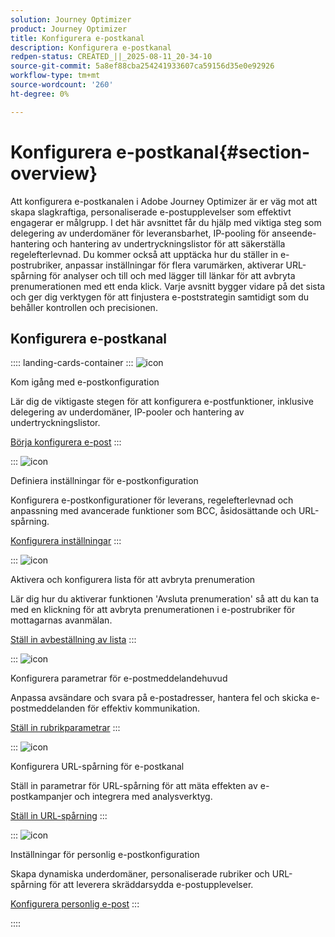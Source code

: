 ```yaml
---
solution: Journey Optimizer
product: Journey Optimizer
title: Konfigurera e-postkanal
description: Konfigurera e-postkanal
redpen-status: CREATED_||_2025-08-11_20-34-10
source-git-commit: 5a8ef88cba254241933607ca59156d35e0e92926
workflow-type: tm+mt
source-wordcount: '260'
ht-degree: 0%

---
```



# Konfigurera e-postkanal{#section-overview}

Att konfigurera e-postkanalen i Adobe Journey Optimizer är er väg mot att skapa slagkraftiga, personaliserade e-postupplevelser som effektivt engagerar er målgrupp. I det här avsnittet får du hjälp med viktiga steg som delegering av underdomäner för leveransbarhet, IP-pooling för anseende-hantering och hantering av undertryckningslistor för att säkerställa regelefterlevnad. Du kommer också att upptäcka hur du ställer in e-postrubriker, anpassar inställningar för flera varumärken, aktiverar URL-spårning för analyser och till och med lägger till länkar för att avbryta prenumerationen med ett enda klick. Varje avsnitt bygger vidare på det sista och ger dig verktygen för att finjustera e-poststrategin samtidigt som du behåller kontrollen och precisionen.

## Konfigurera e-postkanal

:::: landing-cards-container
:::
![icon](https://cdn.experienceleague.adobe.com/icons/circle-play.svg)

Kom igång med e-postkonfiguration

Lär dig de viktigaste stegen för att konfigurera e-postfunktioner, inklusive delegering av underdomäner, IP-pooler och hantering av undertryckningslistor.

[Börja konfigurera e-post](../using/email/get-started-email-config.md)
:::

:::
![icon](https://cdn.experienceleague.adobe.com/icons/gear.svg)

Definiera inställningar för e-postkonfiguration

Konfigurera e-postkonfigurationer för leverans, regelefterlevnad och anpassning med avancerade funktioner som BCC, åsidosättande och URL-spårning.

[Konfigurera inställningar](../using/email/email-settings.md)
:::

:::
![icon](https://cdn.experienceleague.adobe.com/icons/list-check.svg)

Aktivera och konfigurera lista för att avbryta prenumeration

Lär dig hur du aktiverar funktionen &#39;Avsluta prenumeration&#39; så att du kan ta med en klickning för att avbryta prenumerationen i e-postrubriker för mottagarnas avanmälan.

[Ställ in avbeställning av lista](../using/email/list-unsubscribe.md)
:::

:::
![icon](https://cdn.experienceleague.adobe.com/icons/gear.svg)

Konfigurera parametrar för e-postmeddelandehuvud

Anpassa avsändare och svara på e-postadresser, hantera fel och skicka e-postmeddelanden för effektiv kommunikation.

[Ställ in rubrikparametrar](../using/email/header-parameters.md)
:::

:::
![icon](https://cdn.experienceleague.adobe.com/icons/chart-line.svg)

Konfigurera URL-spårning för e-postkanal

Ställ in parametrar för URL-spårning för att mäta effekten av e-postkampanjer och integrera med analysverktyg.

[Ställ in URL-spårning](../using/email/url-tracking.md)
:::

:::
![icon](https://cdn.experienceleague.adobe.com/icons/bullseye.svg)

Inställningar för personlig e-postkonfiguration

Skapa dynamiska underdomäner, personaliserade rubriker och URL-spårning för att leverera skräddarsydda e-postupplevelser.

[Konfigurera personlig e-post](../using/email/surface-personalization.md)
:::

::::
